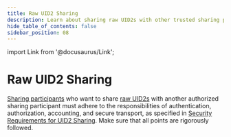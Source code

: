 ```yaml
---
title: Raw UID2 Sharing
description: Learn about sharing raw UID2s with other trusted sharing participants.
hide_table_of_contents: false
sidebar_position: 08
---
```


import Link from '@docusaurus/Link';

# Raw UID2 Sharing

[Sharing participants](ref-info/glossary-uid.md#gl-sharing-participant) who want to share [raw UID2s](../ref-info/glossary-uid.md#gl-raw-uid2) with another authorized sharing participant must adhere to the responsibilities of authentication, authorization, accounting, and secure transport, as specified in [Security Requirements for UID2 Sharing](sharing-security.md). Make sure that all points are rigorously followed.
